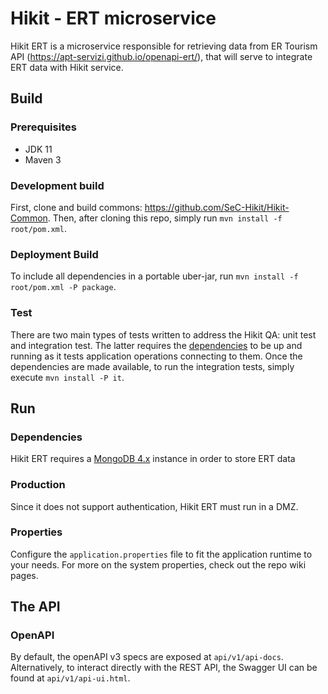 # Hikit - ERT microservice
Hikit ERT is a microservice responsible for retrieving data from ER Tourism API (https://apt-servizi.github.io/openapi-ert/), that will serve to integrate ERT data with Hikit service.

## Build
### Prerequisites
- JDK 11
- Maven 3

### Development build
First, clone and build commons: https://github.com/SeC-Hikit/Hikit-Common.
Then, after cloning this repo, simply run `mvn install -f root/pom.xml`.

### Deployment Build
To include all dependencies in a portable uber-jar, run `mvn install -f root/pom.xml -P package`.

### Test
There are two main types of tests written to address the Hikit QA: unit test and integration test.
The latter requires the [dependencies](#Dependencies) to be up and running as it tests application operations connecting to them.
Once the dependencies are made available, to run the integration tests, simply execute `mvn install -P it`.

## Run

### Dependencies
Hikit ERT requires a [MongoDB 4.x](https://www.mongodb.com) instance in order to store ERT data

### Production
Since it does not support authentication, Hikit ERT must run in a DMZ.

### Properties
Configure the `application.properties` file to fit the application runtime to your needs.
For more on the system properties, check out the repo wiki pages.

## The API

### OpenAPI
By default, the openAPI v3 specs are exposed at `api/v1/api-docs`.
Alternatively, to interact directly with the REST API, the Swagger UI can be found at `api/v1/api-ui.html`.
